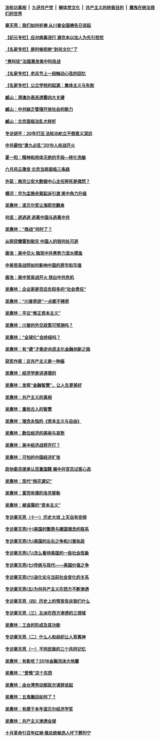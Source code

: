 

####  [法轮功真相](../../../../basic/blob/master/README.md?t=07100831) &nbsp;|&nbsp; [九评共产党](../../../../9ping.md/blob/master/README.md?t=07100831) &nbsp;|&nbsp; [解体党文化](../../../../jtdwh.md/blob/master/README.md?t=07100831)  &nbsp;|&nbsp; [共产主义的终极目的](../../../../gczydzjmd.md/blob/master/README.md?t=07100831) &nbsp;|&nbsp; [魔鬼在统治我们的世界](../../../../mgztzwmdsj.md/blob/master/README.md?t=07100831) 

#### [章天亮：我们如何祈祷 从川普全国祷告日说起](../pages/nsc423/n11944627.md?t=07100831) 

#### [【纪元专栏】应对病毒流行 渥京未以加人为先引担忧](../pages/nsc423/n11875714.md?t=07100831) 

#### [【名家专栏】是时候拒绝“封杀文化”了](../pages/nsc423/n11814093.md?t=07100831) 

#### [“黑科技”治国激发美中科技战](../pages/nsc423/n11638056.md?t=07100831) 

#### [【名家专栏】老兵节上一段触动心弦的回忆](../pages/nsc423/n11646016.md?t=07100831) 

#### [【名家专栏】公立学校的起源：集体主义与失败](../pages/nsc423/n11601833.md?t=07100831) 

#### [臧山：港澳办表态透露四大关键](../pages/nsc423/n11421628.md?t=07100831) 

#### [臧山：中共缺乏管理开放社会的能力](../pages/nsc423/n11407457.md?t=07100831) 

#### [臧山：北京面临治乱大转折](../pages/nsc423/n11406895.md?t=07100831) 

#### [专访胡平：20年打压 法轮功屹立不倒意义深远](../pages/nsc423/n11398800.md?t=07100831) 

#### [中共最怕“逢九必乱”2019人权战开火](../pages/nsc423/n11385248.md?t=07100831) 

#### [夏一阳：精神和肉体灭绝的手段—转化洗脑](../pages/nsc423/n11368250.md?t=07100831) 

#### [六月风云激变 北京当局面临三条路](../pages/nsc423/n11313668.md?t=07100831) 

#### [许茹：南京公安大数据中心主任猝死是偶然？](../pages/nsc423/n11064744.md?t=07100831) 

#### [横河：华为孟晚舟案起诉引渡 美中角力升级](../pages/nsc423/n11027230.md?t=07100831) 

#### [吴惠林：诺贝尔奖让海耶克翻身](../pages/nsc423/n10890049.md?t=07100831) 

#### [何坚：逃逃逃 逃离中国与逃离中共](../pages/nsc423/n10592891.md?t=07100831) 

#### [吴惠林：“商战”何时了？](../pages/nsc423/n10573558.md?t=07100831) 

#### [从网贷爆雷到股灾 中国人的钱何处可逃](../pages/nsc423/n10572800.md?t=07100831) 

#### [唐浩：美中交火 隐现中共黑势力混水摸鱼](../pages/nsc423/n10544040.md?t=07100831) 

#### [中美贸易战将如何影响中国的房市和币值](../pages/nsc423/n10543697.md?t=07100831) 

#### [唐浩：美中贸易战开火 烧出中共危机](../pages/nsc423/n10540126.md?t=07100831) 

#### [吴惠林：企业家是否应负较多的“社会责任”](../pages/nsc423/n10535022.md?t=07100831) 

#### [吴惠林：“川普奇迹”一点都不稀奇](../pages/nsc423/n10512808.md?t=07100831) 

#### [吴惠林：平议“修正资本主义”](../pages/nsc423/n10495724.md?t=07100831) 

#### [吴惠林：川普的外交政策可预测吗？](../pages/nsc423/n10462387.md?t=07100831) 

#### [吴惠林：“全球化”会终结吗？](../pages/nsc423/n10452838.md?t=07100831) 

#### [吴惠林：有“德”才能走向民主化金融创新之路](../pages/nsc423/n10432292.md?t=07100831) 

#### [获奖作家：这共产主义是一种癌](../pages/nsc423/n10431541.md?t=07100831) 

#### [吴惠林：经济学是讲道德的](../pages/nsc423/n10398014.md?t=07100831) 

#### [吴惠林：发挥“金融智慧”，让人生更美好](../pages/nsc423/n10375019.md?t=07100831) 

#### [吴惠林：共产主义的真相](../pages/nsc423/n10351394.md?t=07100831) 

#### [吴惠林：重拾古人的智慧](../pages/nsc423/n10337691.md?t=07100831) 

#### [吴惠林：理念永恒的《资本主义与自由》](../pages/nsc423/n10316274.md?t=07100831) 

#### [吴惠林：数位经济的美丽与哀愁](../pages/nsc423/n10292946.md?t=07100831) 

#### [吴惠林：美中经济战将开打？](../pages/nsc423/n10258825.md?t=07100831) 

#### [吴惠林：可怕的中国经济扩张](../pages/nsc423/n10219147.md?t=07100831) 

#### [政协委员提承认双重国籍 揭中共官员过客心态](../pages/nsc423/n10208809.md?t=07100831) 

#### [吴惠林：现代“桃花源记”](../pages/nsc423/n10185234.md?t=07100831) 

#### [吴惠林：富而有德的洛克斐勒](../pages/nsc423/n10142264.md?t=07100831) 

#### [吴惠林：被诬蔑的“资本主义”](../pages/nsc423/n10124816.md?t=07100831) 

#### [专访章天亮（十一）历史大戏 上天自有安排](../pages/nsc423/n10094905.md?t=07100831) 

#### [专访章天亮(十)美国的繁荣与建国理念的联系](../pages/nsc423/n10094899.md?t=07100831) 

#### [专访章天亮(九)美国的左右之争和川普执政](../pages/nsc423/n10094889.md?t=07100831) 

#### [专访章天亮(八)怎么看待美国的一些社会现象](../pages/nsc423/n10094857.md?t=07100831) 

#### [专访章天亮(七)传统与现代——美国价值之争](../pages/nsc423/n10093140.md?t=07100831) 

#### [专访章天亮(六)进化论与当前社会变化的关系](../pages/nsc423/n10092036.md?t=07100831) 

#### [专访章天亮(五)为何共产主义在西方不断渗透](../pages/nsc423/n10083620.md?t=07100831) 

#### [专访章天亮（四）历史上的预言告诉我们什么](../pages/nsc423/n10083606.md?t=07100831) 

#### [专访章天亮（三）左派在西方渗透的三领域](../pages/nsc423/n10081115.md?t=07100831) 

#### [吴惠林：工会的形成及其功能](../pages/nsc423/n10080633.md?t=07100831) 

#### [专访章天亮（二）什么人和组织让人背离神](../pages/nsc423/n10076637.md?t=07100831) 

#### [专访章天亮（一）不同民族的三个共同记忆](../pages/nsc423/n10074188.md?t=07100831) 

#### [吴惠林：有影呒？2018金融泡沫大地震](../pages/nsc423/n10040534.md?t=07100831) 

#### [吴惠林：“爱情”这个东西](../pages/nsc423/n10019423.md?t=07100831) 

#### [吴惠林：由台湾劳动部政次请辞说起](../pages/nsc423/n9979679.md?t=07100831) 

#### [吴惠林：五鬼搬运如何了？](../pages/nsc423/n9925338.md?t=07100831) 

#### [吴惠林：有感于本年诺贝尔经济学奖](../pages/nsc423/n9871883.md?t=07100831) 

#### [吴惠林：共产主义渗透全球](../pages/nsc423/n9812748.md?t=07100831) 

#### [十月革命引百年红祸 俄总统候选人吁下葬列宁](../pages/nsc423/n9810182.md?t=07100831) 

